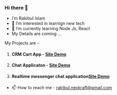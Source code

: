 ### Hi there 👋
- I’m Rakibul Islam
- 👀 I’m interested in learnign new tech
- 🌱 I’m currently learning Node Js, React 
- My Details are coming ...
<!--- 
- 💞️ I’m looking to collaborate on ...
--->
My Projects are - 

1. <h4>CRM Cart App - <a href="http://cms-cart-app.herokuapp.com">Site Demo</a></h4>
2. <h4>Chat Applicaton - <a href="https://61247e6644aed063bf403e85--rakib-chat-app.netlify.app/">Site Demo</a></h4>
3. <h4>Realtime messenger chat application<a href="https://612c837b29eb659a754af8ae--messenger-unichat-app.netlify.app">Site Demo </a></h4>


- 📫 How to reach me - rakibul.nexkraft@gmail.com

<!---
neel71/neel71 is a ✨ special ✨ repository because its `README.md` (this file) appears on your GitHub profile.
You can click the Preview link to take a look at your changes.
--->

<!--
**rakib-developer/rakib-developer** is a ✨ _special_ ✨ repository because its `README.md` (this file) appears on your GitHub profile.

Here are some ideas to get you started:

- 🔭 I’m currently working on ...
- 🌱 I’m currently learning ...
- 👯 I’m looking to collaborate on ...
- 🤔 I’m looking for help with ...
- 💬 Ask me about ...
- 📫 How to reach me: ...
- 😄 Pronouns: ...
- ⚡ Fun fact: ...
-->
